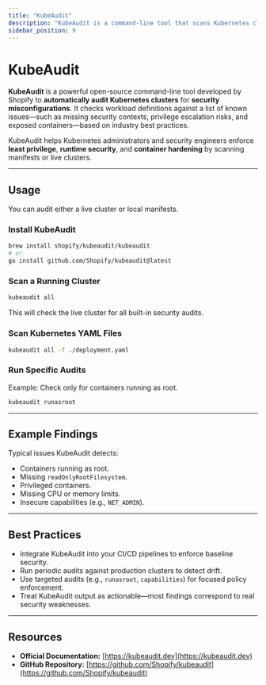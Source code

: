 ```yaml
---
title: "KubeAudit"
description: "KubeAudit is a command-line tool that scans Kubernetes clusters for common security misconfigurations and generates actionable reports."
sidebar_position: 9
---
```


# KubeAudit

**KubeAudit** is a powerful open-source command-line tool developed by Shopify to **automatically audit Kubernetes clusters** for **security misconfigurations**. It checks workload definitions against a list of known issues—such as missing security contexts, privilege escalation risks, and exposed containers—based on industry best practices.

KubeAudit helps Kubernetes administrators and security engineers enforce **least privilege**, **runtime security**, and **container hardening** by scanning manifests or live clusters.

---

## Usage

You can audit either a live cluster or local manifests.

### Install KubeAudit

```bash
brew install shopify/kubeaudit/kubeaudit
# or
go install github.com/Shopify/kubeaudit@latest
```

### Scan a Running Cluster

```bash
kubeaudit all
```

This will check the live cluster for all built-in security audits.

### Scan Kubernetes YAML Files

```bash
kubeaudit all -f ./deployment.yaml
```

### Run Specific Audits

Example: Check only for containers running as root.

```bash
kubeaudit runasroot
```

---

## Example Findings

Typical issues KubeAudit detects:

- Containers running as root.
- Missing `readOnlyRootFilesystem`.
- Privileged containers.
- Missing CPU or memory limits.
- Insecure capabilities (e.g., `NET_ADMIN`).

---

## Best Practices

- Integrate KubeAudit into your CI/CD pipelines to enforce baseline security.
- Run periodic audits against production clusters to detect drift.
- Use targeted audits (e.g., `runasroot`, `capabilities`) for focused policy enforcement.
- Treat KubeAudit output as actionable—most findings correspond to real security weaknesses.

---

## Resources

- **Official Documentation:** [https://kubeaudit.dev](https://kubeaudit.dev)
- **GitHub Repository:** [https://github.com/Shopify/kubeaudit](https://github.com/Shopify/kubeaudit)
